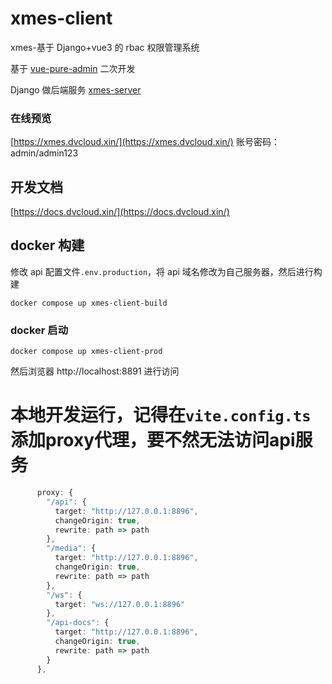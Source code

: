 # xmes-client

xmes-基于 Django+vue3 的 rbac 权限管理系统

基于 [vue-pure-admin](https://github.com/pure-admin/vue-pure-admin) 二次开发

Django 做后端服务
[xmes-server](https://github.com/nineaiyu/xmes-server)

### 在线预览

[https://xmes.dvcloud.xin/](https://xmes.dvcloud.xin/)
账号密码：admin/admin123

## 开发文档

[https://docs.dvcloud.xin/](https://docs.dvcloud.xin/)

## docker 构建

修改 api 配置文件`.env.production`，将 api 域名修改为自己服务器，然后进行构建

```shell
docker compose up xmes-client-build
```

### docker 启动

```shell
docker compose up xmes-client-prod
```

然后浏览器 http://localhost:8891 进行访问

# 本地开发运行，记得在`vite.config.ts` 添加proxy代理，要不然无法访问api服务

```ts
      proxy: {
        "/api": {
          target: "http://127.0.0.1:8896",
          changeOrigin: true,
          rewrite: path => path
        },
        "/media": {
          target: "http://127.0.0.1:8896",
          changeOrigin: true,
          rewrite: path => path
        },
        "/ws": {
          target: "ws://127.0.0.1:8896"
        },
        "/api-docs": {
          target: "http://127.0.0.1:8896",
          changeOrigin: true,
          rewrite: path => path
        }
      },
```
